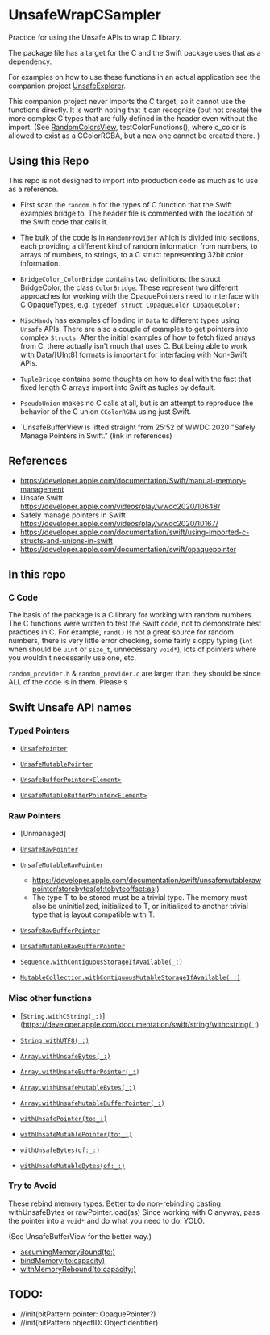# UnsafeWrapCSampler

Practice for using the Unsafe APIs to wrap C library. 

The package file has a target for the C and the Swift package uses that as a dependency. 

For examples on how to use these functions in an actual application see the companion project [UnsafeExplorer](https://github.com/carlynorama/UnsafeExplorer). 

This companion project never imports the C target, so it cannot use the functions directly. It is worth noting that it can recognize (but not create) the more complex C types that are fully defined in the header even without the import. (See [RandomColorsView](https://github.com/carlynorama/UnsafeExplorer/blob/main/UnsafeExplorer/SubViews/RandomColorsView.swift), testColorFunctions(), where c_color is allowed to exist as a CColorRGBA, but a new one cannot be created there. )


## Using this Repo

This repo is not designed to import into production code as much as to use as a reference.

- First scan the `random.h` for the types of C function that the Swift examples bridge to. The header file is commented with the location of the Swift code that calls it. 

- The bulk of the code is in `RandomProvider` which is divided into sections, each providing a different kind of random information from numbers, to arrays of numbers, to strings, to a C struct representing 32bit color information.

- `BridgeColor_ColorBridge` contains two definitions: the struct BridgeColor, the class `ColorBridge`. These represent two different approaches for working with the OpaquePointers need to interface with C OpaqueTypes, e.g. `typedef struct COpaqueColor COpaqueColor;`

- `MiscHandy` has examples of loading in `Data` to different types using `Unsafe` APIs. There are also a couple of examples to get pointers into complex `Structs`.  After the initial examples of how to fetch fixed arrays from C, there actually isn't much that uses C. But being able to work with Data/[UInt8] formats is important for interfacing with Non-Swift APIs.

- `TupleBridge` contains some thoughts on how to deal with the fact that fixed length C arrays import into Swift as tuples by default. 

- `PseudoUnion` makes no C calls at all, but is an attempt to reproduce the behavior of the C union `CColorRGBA` using just Swift.

- `UnsafeBufferView is lifted straight from 25:52 of WWDC 2020 "Safely Manage Pointers in Swift." (link in references)


## References
- https://developer.apple.com/documentation/Swift/manual-memory-management
- Unsafe Swift https://developer.apple.com/videos/play/wwdc2020/10648/
- Safely manage pointers in Swift https://developer.apple.com/videos/play/wwdc2020/10167/
- https://developer.apple.com/documentation/swift/using-imported-c-structs-and-unions-in-swift
- https://developer.apple.com/documentation/swift/opaquepointer


## In this repo

### C Code

The basis of the package is a C library for working with random numbers. The C functions were written to test the Swift code, not to demonstrate best practices in C. For example, `rand()` is not a great source for random numbers, there is very little error checking, some fairly sloppy typing (`int` when should be `uint` or `size_t`, unnecessary `void*`), lots of pointers where you wouldn't necessarily use one, etc. 



`random_provider.h` & `random_provider.c` are larger than they should be since ALL of the code is in them. Please s



## Swift Unsafe API names

### Typed Pointers
- [`UnsafePointer`](https://developer.apple.com/documentation/swift/unsafepointer)
- [`UnsafeMutablePointer`](https://developer.apple.com/documentation/swift/unsafemutablepointer)

- [`UnsafeBufferPointer<Element>`](https://developer.apple.com/documentation/swift/unsafebufferpointer)
- [`UnsafeMutableBufferPointer<Element>`](https://developer.apple.com/documentation/swift/unsafemutablepointer)

### Raw Pointers
- [Unmanaged]

- [`UnsafeRawPointer`](https://developer.apple.com/documentation/swift/unsaferawpointer)
- [`UnsafeMutableRawPointer`](https://developer.apple.com/documentation/swift/unsafemutablerawpointer)
    - https://developer.apple.com/documentation/swift/unsafemutablerawpointer/storebytes(of:tobyteoffset:as:)
    - The type T to be stored must be a trivial type. The memory must also be uninitialized, initialized to T, or initialized to another trivial type that is layout compatible with T.


- [`UnsafeRawBufferPointer`](https://developer.apple.com/documentation/swift/unsaferawbufferpointer)
- [`UnsafeMutableRawBufferPointer`](https://developer.apple.com/documentation/swift/unsafemutablerawbufferpointer)

- [`Sequence.withContiguousStorageIfAvailable(_:)`](https://developer.apple.com/documentation/swift/array/withcontiguousstorageifavailable(_:)-1wj7c)
- [`MutableCollection.withContiguousMutableStorageIfAvailable(_:)`](https://developer.apple.com/documentation/swift/slice/withcontiguousmutablestorageifavailable(_:)-2ader)

### Misc other functions

- [`String.withCString(_:)`](https://developer.apple.com/documentation/swift/string/withcstring(_:)
- [`String.withUTF8(_:)`](https://developer.apple.com/documentation/swift/string/utf8cstring)

- [`Array.withUnsafeBytes(_:)`](https://developer.apple.com/documentation/swift/array/withunsafebytes(_:))
- [`Array.withUnsafeBufferPointer(_:)`](https://developer.apple.com/documentation/swift/array/withunsafebufferpointer(_:))
- [`Array.withUnsafeMutableBytes(_:)`](https://developer.apple.com/documentation/swift/array/withunsafemutablebytes(_:))
- [`Array.withUnsafeMutableBufferPointer(_:)`](https://developer.apple.com/documentation/swift/array/withunsafemutablebufferpointer(_:))

- [`withUnsafePointer(to:_:)`](https://developer.apple.com/documentation/swift/withunsafepointer(to:_:)-1wfum)
- [`withUnsafeMutablePointer(to:_:)`](https://developer.apple.com/documentation/swift/withunsafemutablepointer(to:_:))
- [`withUnsafeBytes(of:_:)`](https://developer.apple.com/documentation/swift/withunsafebytes(of:_:)-9p5df)
- [`withUnsafeMutableBytes(of:_:)`](https://developer.apple.com/documentation/swift/withunsafemutablebytes(of:_:))

### Try to Avoid

These rebind memory types. Better to do non-rebinding casting withUnsafeBytes or rawPointer.load(as)
Since working with C anyway, pass the pointer into a `void*` and do what you need to do. YOLO. 

(See UnsafeBufferView for the better way.)

- [assumingMemoryBound(to:)](https://developer.apple.com/documentation/swift/unsafemutablerawpointer/assumingmemorybound(to:))
- [bindMemory(to:capacity)](https://developer.apple.com/documentation/swift/unsafemutablerawpointer/bindmemory(to:capacity:))
- [withMemoryRebound(to:capacity:)](https://developer.apple.com/documentation/swift/unsafemutablerawpointer/withmemoryrebound(to:capacity:_:))

## TODO:
- //init(bitPattern pointer: OpaquePointer?)
- //init(bitPattern objectID: ObjectIdentifier)
